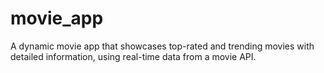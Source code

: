 # movie_app
A dynamic movie app that showcases top-rated and trending movies with detailed information, using real-time data from a movie API.
